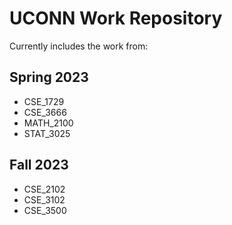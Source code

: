 # UCONN Work Repository

Currently includes the work from:

## Spring 2023
- CSE_1729
- CSE_3666
- MATH_2100
- STAT_3025

## Fall 2023
- CSE_2102
- CSE_3102
- CSE_3500
